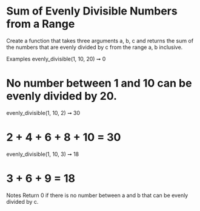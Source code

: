 # Sum of Evenly Divisible Numbers from a Range

Create a function that takes three arguments a, b, c and returns the sum of the numbers that are evenly divided by c from the range a, b inclusive.

Examples
evenly_divisible(1, 10, 20) ➞ 0

# No number between 1 and 10 can be evenly divided by 20.

evenly_divisible(1, 10, 2) ➞ 30

# 2 + 4 + 6 + 8 + 10 = 30

evenly_divisible(1, 10, 3) ➞ 18

# 3 + 6 + 9 = 18

Notes
Return 0 if there is no number between a and b that can be evenly divided by c.
